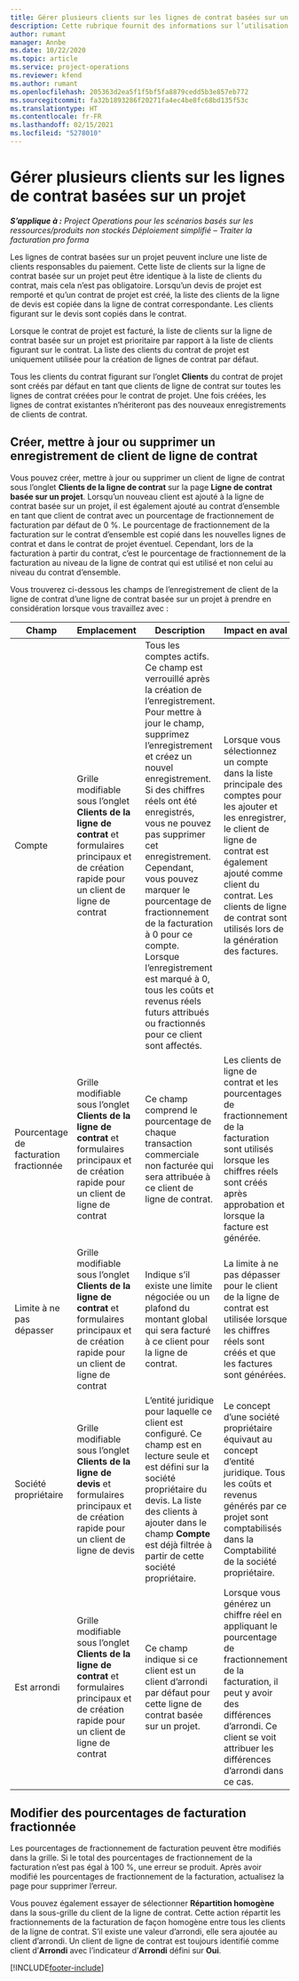 ```yaml
---
title: Gérer plusieurs clients sur les lignes de contrat basées sur un projet
description: Cette rubrique fournit des informations sur l’utilisation des lignes de contrat et des contrats comprenant plusieurs clients.
author: rumant
manager: Annbe
ms.date: 10/22/2020
ms.topic: article
ms.service: project-operations
ms.reviewer: kfend
ms.author: rumant
ms.openlocfilehash: 205363d2ea5f1f5bf5fa8879cedd5b3e857eb772
ms.sourcegitcommit: fa32b1893286f20271fa4ec4be8fc68bd135f53c
ms.translationtype: HT
ms.contentlocale: fr-FR
ms.lasthandoff: 02/15/2021
ms.locfileid: "5278010"
---
```

# <a name="manage-multiple-customers-on-project-based-contract-lines"></a>Gérer plusieurs clients sur les lignes de contrat basées sur un projet

_**S’applique à :** Project Operations pour les scénarios basés sur les ressources/produits non stockés Déploiement simplifié – Traiter la facturation pro forma_

Les lignes de contrat basées sur un projet peuvent inclure une liste de clients responsables du paiement. Cette liste de clients sur la ligne de contrat basée sur un projet peut être identique à la liste de clients du contrat, mais cela n’est pas obligatoire. Lorsqu’un devis de projet est remporté et qu’un contrat de projet est créé, la liste des clients de la ligne de devis est copiée dans la ligne de contrat correspondante. Les clients figurant sur le devis sont copiés dans le contrat.

Lorsque le contrat de projet est facturé, la liste de clients sur la ligne de contrat basée sur un projet est prioritaire par rapport à la liste de clients figurant sur le contrat. La liste des clients du contrat de projet est uniquement utilisée pour la création de lignes de contrat par défaut.

Tous les clients du contrat figurant sur l’onglet **Clients** du contrat de projet sont créés par défaut en tant que clients de ligne de contrat sur toutes les lignes de contrat créées pour le contrat de projet. Une fois créées, les lignes de contrat existantes n’hériteront pas des nouveaux enregistrements de clients de contrat.

## <a name="create-update-or-delete-a-contract-line-customer-record"></a>Créer, mettre à jour ou supprimer un enregistrement de client de ligne de contrat

Vous pouvez créer, mettre à jour ou supprimer un client de ligne de contrat sous l’onglet **Clients de la ligne de contrat** sur la page **Ligne de contrat basée sur un projet**. Lorsqu’un nouveau client est ajouté à la ligne de contrat basée sur un projet, il est également ajouté au contrat d’ensemble en tant que client de contrat avec un pourcentage de fractionnement de facturation par défaut de 0 %. Le pourcentage de fractionnement de la facturation sur le contrat d’ensemble est copié dans les nouvelles lignes de contrat et dans le contrat de projet éventuel. Cependant, lors de la facturation à partir du contrat, c’est le pourcentage de fractionnement de la facturation au niveau de la ligne de contrat qui est utilisé et non celui au niveau du contrat d’ensemble. 

Vous trouverez ci-dessous les champs de l’enregistrement de client de la ligne de contrat d’une ligne de contrat basée sur un projet à prendre en considération lorsque vous travaillez avec :

| Champ | Emplacement | Description | Impact en aval |
| --- | --- | --- | --- |
| Compte | Grille modifiable sous l’onglet **Clients de la ligne de contrat** et formulaires principaux et de création rapide pour un client de ligne de contrat | Tous les comptes actifs. Ce champ est verrouillé après la création de l’enregistrement. Pour mettre à jour le champ, supprimez l’enregistrement et créez un nouvel enregistrement. Si des chiffres réels ont été enregistrés, vous ne pouvez pas supprimer cet enregistrement. Cependant, vous pouvez marquer le pourcentage de fractionnement de la facturation à 0 pour ce compte. Lorsque l’enregistrement est marqué à 0, tous les coûts et revenus réels futurs attribués ou fractionnés pour ce client sont affectés. | Lorsque vous sélectionnez un compte dans la liste principale des comptes pour les ajouter et les enregistrer, le client de ligne de contrat est également ajouté comme client du contrat. Les clients de ligne de contrat sont utilisés lors de la génération des factures. |
| Pourcentage de facturation fractionnée | Grille modifiable sous l’onglet **Clients de la ligne de contrat** et formulaires principaux et de création rapide pour un client de ligne de contrat | Ce champ comprend le pourcentage de chaque transaction commerciale non facturée qui sera attribuée à ce client de ligne de contrat. | Les clients de ligne de contrat et les pourcentages de fractionnement de la facturation sont utilisés lorsque les chiffres réels sont créés après approbation et lorsque la facture est générée. |
| Limite à ne pas dépasser | Grille modifiable sous l’onglet **Clients de la ligne de contrat** et formulaires principaux et de création rapide pour un client de ligne de contrat | Indique s’il existe une limite négociée ou un plafond du montant global qui sera facturé à ce client pour la ligne de contrat. | La limite à ne pas dépasser pour le client de la ligne de contrat est utilisée lorsque les chiffres réels sont créés et que les factures sont générées. |
| Société propriétaire | Grille modifiable sous l’onglet **Clients de la ligne de devis** et formulaires principaux et de création rapide pour un client de ligne de devis | L’entité juridique pour laquelle ce client est configuré. Ce champ est en lecture seule et est défini sur la société propriétaire du devis. La liste des clients à ajouter dans le champ **Compte** est déjà filtrée à partir de cette société propriétaire. | Le concept d’une société propriétaire équivaut au concept d’entité juridique. Tous les coûts et revenus générés par ce projet sont comptabilisés dans la Comptabilité de la société propriétaire. |
| Est arrondi | Grille modifiable sous l’onglet **Clients de la ligne de contrat** et formulaires principaux et de création rapide pour un client de ligne de contrat | Ce champ indique si ce client est un client d’arrondi par défaut pour cette ligne de contrat basée sur un projet. | Lorsque vous générez un chiffre réel en appliquant le pourcentage de fractionnement de la facturation, il peut y avoir des différences d’arrondi. Ce client se voit attribuer les différences d’arrondi dans ce cas. |

## <a name="edit-billing-split-percentages"></a>Modifier des pourcentages de facturation fractionnée

Les pourcentages de fractionnement de facturation peuvent être modifiés dans la grille. Si le total des pourcentages de fractionnement de la facturation n’est pas égal à 100 %, une erreur se produit. Après avoir modifié les pourcentages de fractionnement de la facturation, actualisez la page pour supprimer l’erreur.

Vous pouvez également essayer de sélectionner **Répartition homogène** dans la sous-grille du client de la ligne de contrat. Cette action répartit les fractionnements de la facturation de façon homogène entre tous les clients de la ligne de contrat. S’il existe une valeur d’arrondi, elle sera ajoutée au client d’arrondi. Un client de ligne de contrat est toujours identifié comme client d’**Arrondi** avec l’indicateur d’**Arrondi** défini sur **Oui**.


[!INCLUDE[footer-include](../includes/footer-banner.md)]